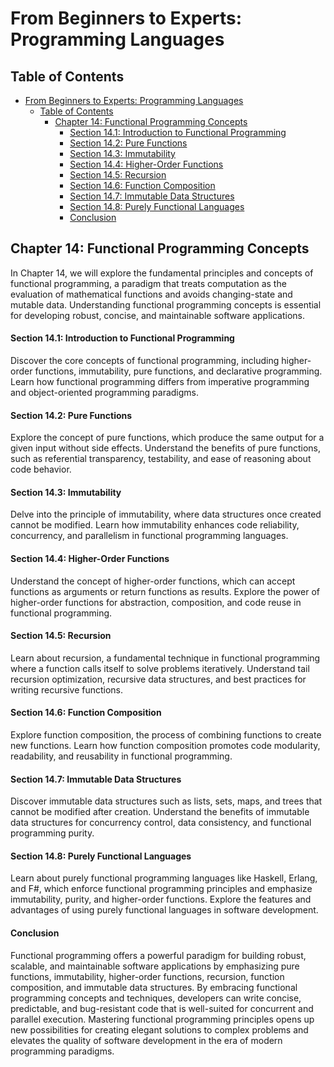# From Beginners to Experts: Programming Languages

## Table of Contents

- [From Beginners to Experts: Programming Languages](#from-beginners-to-experts-programming-languages)
  - [Table of Contents](#table-of-contents)
    - [Chapter 14: Functional Programming Concepts](#chapter-14-functional-programming-concepts)
      - [Section 14.1: Introduction to Functional Programming](#section-141-introduction-to-functional-programming)
      - [Section 14.2: Pure Functions](#section-142-pure-functions)
      - [Section 14.3: Immutability](#section-143-immutability)
      - [Section 14.4: Higher-Order Functions](#section-144-higher-order-functions)
      - [Section 14.5: Recursion](#section-145-recursion)
      - [Section 14.6: Function Composition](#section-146-function-composition)
      - [Section 14.7: Immutable Data Structures](#section-147-immutable-data-structures)
      - [Section 14.8: Purely Functional Languages](#section-148-purely-functional-languages)
      - [Conclusion](#conclusion)

## Chapter 14: Functional Programming Concepts

In Chapter 14, we will explore the fundamental principles and concepts of functional programming, a paradigm that treats computation as the evaluation of mathematical functions and avoids changing-state and mutable data. Understanding functional programming concepts is essential for developing robust, concise, and maintainable software applications.

#### Section 14.1: Introduction to Functional Programming

Discover the core concepts of functional programming, including higher-order functions, immutability, pure functions, and declarative programming. Learn how functional programming differs from imperative programming and object-oriented programming paradigms.

#### Section 14.2: Pure Functions

Explore the concept of pure functions, which produce the same output for a given input without side effects. Understand the benefits of pure functions, such as referential transparency, testability, and ease of reasoning about code behavior.

#### Section 14.3: Immutability

Delve into the principle of immutability, where data structures once created cannot be modified. Learn how immutability enhances code reliability, concurrency, and parallelism in functional programming languages.

#### Section 14.4: Higher-Order Functions

Understand the concept of higher-order functions, which can accept functions as arguments or return functions as results. Explore the power of higher-order functions for abstraction, composition, and code reuse in functional programming.

#### Section 14.5: Recursion

Learn about recursion, a fundamental technique in functional programming where a function calls itself to solve problems iteratively. Understand tail recursion optimization, recursive data structures, and best practices for writing recursive functions.

#### Section 14.6: Function Composition

Explore function composition, the process of combining functions to create new functions. Learn how function composition promotes code modularity, readability, and reusability in functional programming.

#### Section 14.7: Immutable Data Structures

Discover immutable data structures such as lists, sets, maps, and trees that cannot be modified after creation. Understand the benefits of immutable data structures for concurrency control, data consistency, and functional programming purity.

#### Section 14.8: Purely Functional Languages

Learn about purely functional programming languages like Haskell, Erlang, and F#, which enforce functional programming principles and emphasize immutability, purity, and higher-order functions. Explore the features and advantages of using purely functional languages in software development.

#### Conclusion

Functional programming offers a powerful paradigm for building robust, scalable, and maintainable software applications by emphasizing pure functions, immutability, higher-order functions, recursion, function composition, and immutable data structures. By embracing functional programming concepts and techniques, developers can write concise, predictable, and bug-resistant code that is well-suited for concurrent and parallel execution. Mastering functional programming principles opens up new possibilities for creating elegant solutions to complex problems and elevates the quality of software development in the era of modern programming paradigms.